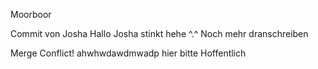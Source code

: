 Moorboor

Commit von Josha
Hallo Josha stinkt hehe ^.^
Noch mehr dranschreiben

Merge Conflict!
ahwhwdawdmwadp hier bitte
Hoffentlich
